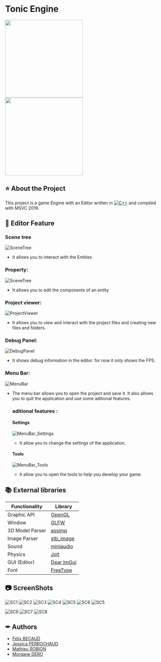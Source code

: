 # Tonic Engine
<a href="https://www.isart.fr/"><img width="255" height="255" src ="https://pbs.twimg.com/profile_images/1554747272897990659/vh39_Bj2_400x400.jpg"></a>
<a href="#"><img width="255" height="255" src ="Screenshots/Logo_Dark.jpg"></a>
## ⭐ About the Project
This project is a game Engine with an Editor written in [![C++](https://img.shields.io/badge/C%2B%2B-v17-blue)](https://isocpp.org/) and compiled with MSVC 2019.

## 📑 Editor Feature

### Scene tree

![SceneTree](Screenshots/SceneTree.png)

- It allows you to interact with the Entities

### Property:

![SceneTree](Screenshots/Property.png)

- It allows you to edit the components of an entity

### Project viewer:

![ProjectViewer](Screenshots/ProjectViewer.png)

- It allows you to view and interact with the project files and creating new files and folders.

### Debug Panel:

![DebugPanel](Screenshots/Debug.png)

- It shows debug information in the editor. for now it only shows the FPS.

### Menu Bar:

![MenuBar](Screenshots/MenuBar.png)

- The menu bar allows you to open the project and save it. It also allows you to quit the application and use some aditional features.
    
    ### aditional features :
        
    #### Settings

    ![MenuBar_Settings](Screenshots/MenuBar_Settings.png)

    - It allow you to change the settings of the application.

    #### Tools

    ![MenuBar_Tools](Screenshots/MenuBar_Tools.png)

    - It allow you to open the tools to help you develop your game.

## 📚 External libraries
|Functionality	| Library |
|---------------|---------|
|Graphic API|<a href="https://www.opengl.org/">OpenGL</a>|
|Window|<a href="https://www.glfw.org/">GLFW</a>|
|3D Model Parser	|<a href="https://github.com/assimp/assimp">assimp</a>|
|Image Parser|<a href="https://github.com/nothings/stb/blob/master/stb_image.h">stb_image</a>|
|Sound|<a href="https://miniaud.io/">miniaudio</a>|
|Physics|<a href="https://github.com/jrouwe/JoltPhysics">Jolt</a>|
|GUI (Editor)|<a href="https://github.com/ocornut/imgui">Dear ImGui</a>|
|Font|<a href="https://freetype.org/">FreeType</a>

## 📷 ScreenShots
![SC1](Screenshots/TONICTirangle.png)
![SC2](Screenshots/TONICTriangle.png)
![SC3](Screenshots/UnitTest.png)
![SC4](Screenshots/EditorBeta.png)
![SC5](Screenshots/SceneOutWindow.png)
![SC6](Screenshots/Terminal.png)
![SC5](Screenshots/HUB.png)

![SC6](Screenshots/sc6.png)
![SC7](Screenshots/sc7.png)
![SC8](Screenshots/sc8.png)

## ✒ Authors
- <a href = "mailto: f.becaud@student.isartdigital.com">Félix BECAUD</a>
- <a href = "mailto: j.perrochaud@student.isartdigital.com">Jessica PERROCHAUD</a>
- <a href = "mailto: m.robion@student.isartdigital.com">Mathieu ROBION</a>
- <a href = "mailto: m.dero@student.isartdigital.com">Morgane DERO</a>
